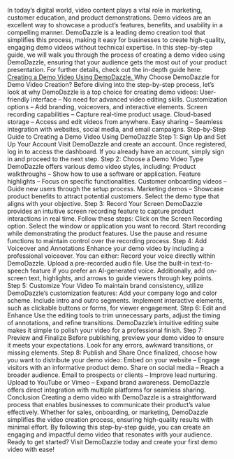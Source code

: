 In today’s digital world, video content plays a vital role in marketing, customer education, and product demonstrations. Demo videos are an excellent way to showcase a product’s features, benefits, and usability in a compelling manner. DemoDazzle is a leading demo creation tool that simplifies this process, making it easy for businesses to create high-quality, engaging demo videos without technical expertise.
In this step-by-step guide, we will walk you through the process of creating a demo video using DemoDazzle, ensuring that your audience gets the most out of your product presentation.
For further details, check out the in-depth guide here: <a href="https://blog.demodazzle.com/article/creating-a-demo-video-using-demodazzle-a-step-by-step-guide"> Creating a Demo Video Using DemoDazzle. </a>
Why Choose DemoDazzle for Demo Video Creation?
Before diving into the step-by-step process, let’s look at why DemoDazzle is a top choice for creating demo videos:
User-friendly interface – No need for advanced video editing skills.
Customization options – Add branding, voiceovers, and interactive elements.
Screen recording capabilities – Capture real-time product usage.
Cloud-based storage – Access and edit videos from anywhere.
Easy sharing – Seamless integration with websites, social media, and email campaigns.
Step-by-Step Guide to Creating a Demo Video Using DemoDazzle
Step 1: Sign Up and Set Up Your Account
Visit DemoDazzle and create an account. Once registered, log in to access the dashboard. If you already have an account, simply sign in and proceed to the next step.
Step 2: Choose a Demo Video Type
DemoDazzle offers various demo video styles, including:
Product walkthroughs – Show how to use a software or application.
Feature highlights – Focus on specific functionalities.
Customer onboarding videos – Guide new users through the setup process.
Marketing demos – Showcase product benefits to attract potential customers.
Select the demo type that aligns with your objective.
Step 3: Record Your Screen
DemoDazzle provides an intuitive screen recording feature to capture product interactions in real time. Follow these steps:
Click on the Screen Recording option.
Select the window or application you want to record.
Start recording while demonstrating the product features.
Use the pause and resume functions to maintain control over the recording process.
Step 4: Add Voiceover and Annotations
Enhance your demo video by including a professional voiceover. You can either:
Record your voice directly within DemoDazzle.
Upload a pre-recorded audio file.
Use the built-in text-to-speech feature if you prefer an AI-generated voice.
Additionally, add on-screen text, highlights, and arrows to guide viewers through key points.
Step 5: Customize Your Video
To maintain brand consistency, utilize DemoDazzle’s customization features:
Add your company logo and color scheme.
Include intro and outro segments.
Implement interactive elements, such as clickable buttons or forms, for viewer engagement.
Step 6: Edit and Enhance
Use the editing tools to trim unnecessary parts, adjust the timing of annotations, and refine transitions. DemoDazzle’s intuitive editing suite makes it simple to polish your video for a professional finish.
Step 7: Preview and Finalize
Before publishing, preview your demo video to ensure it meets your expectations. Look for any errors, awkward transitions, or missing elements.
Step 8: Publish and Share
Once finalized, choose how you want to distribute your demo video:
Embed on your website – Engage visitors with an informative product demo.
Share on social media – Reach a broader audience.
Email to prospects or clients – Improve lead nurturing.
Upload to YouTube or Vimeo – Expand brand awareness.
DemoDazzle offers direct integration with multiple platforms for seamless sharing.
Conclusion
Creating a demo video with DemoDazzle is a straightforward process that enables businesses to communicate their product’s value effectively. Whether for sales, onboarding, or marketing, DemoDazzle simplifies the video creation process, ensuring high-quality results with minimal effort.
By following this step-by-step guide, you can create an engaging and impactful demo video that resonates with your audience. Ready to get started? Visit DemoDazzle today and create your first demo video with ease!
